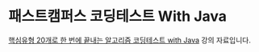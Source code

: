 # 패스트캠퍼스 코딩테스트 With Java

[핵심유형 20개로 한 번에 끝내는 알고리즘 코딩테스트 with Java](https://fastcampus.co.kr/dev_online_codingtest) 강의 자료입니다.
